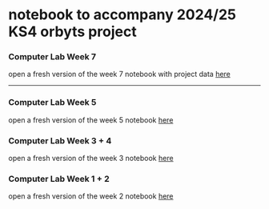 # notebook to accompany 2024/25 KS4 orbyts project 

### Computer Lab Week 7
open a fresh version of the week 7 notebook with project data [here](https://colab.research.google.com/github/Jools-Clarke/orbyts24/blob/main/lesson_7_BLANK_project_data.ipynb)

---

### Computer Lab Week 5
open a fresh version of the week 5 notebook [here](https://colab.research.google.com/github/Jools-Clarke/orbyts24/blob/main/lesson_5_hyperparameter_tuning.ipynb)

### Computer Lab Week 3 + 4
open a fresh version of the week 3 notebook [here](https://colab.research.google.com/github/Jools-Clarke/orbyts24/blob/main/lesson_3.ipynb)

### Computer Lab Week 1 + 2
open a fresh version of the week 2 notebook [here](https://colab.research.google.com/github/Jools-Clarke/orbyts24/blob/main/lesson_2.ipynb)


